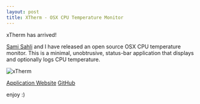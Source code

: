 ```yaml
---
layout: post
title: XTherm - OSX CPU Temperature Monitor
---
```


xTherm has arrived!

[Sami Sahli][1] and I have released an open source OSX CPU
temperature monitor. This is a minimal, unobtrusive, status-bar application that
displays and optionally logs CPU temperature.

![xTherm][2]

[Application Website][3]
[GitHub][4]

enjoy :)

[1]:https://github.com/ssahli
[2]:https://github.com/arc3x/xTherm/blob/master/doc/menu.png
[3]:https://arc3x.github.io/xTherm
[4]:https://github.com/arc3x/xTherm
